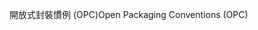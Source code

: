 <span data-ttu-id="6e33d-101">開放式封裝慣例 (OPC)</span><span class="sxs-lookup"><span data-stu-id="6e33d-101">Open Packaging Conventions (OPC)</span></span>